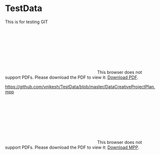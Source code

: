 # TestData
This is for testing GIT




<object data="https://github.com/vnikesh/TestData/blob/master/Ganchatt%20draft.pdf" type="application/pdf" width="700px" height="700px">
    <embed src="http://yoursite.com/the.pdf">
        This browser does not support PDFs. Please download the PDF to view it: <a href="https://github.com/vnikesh/TestData/blob/master/Ganchatt%20draft.pdf">Download PDF</a>.</p>
    </embed>
</object>

https://github.com/vnikesh/TestData/blob/master/DataCreativeProjectPlan.mpp

<object data="https://github.com/vnikesh/TestData/blob/master/DataCreativeProjectPlan.mpp" type="application/pdf" width="700px" height="700px">
    <embed src="http://yoursite.com/the.pdf">
        This browser does not support PDFs. Please download the PDF to view it: <a href="https://github.com/vnikesh/TestData/blob/master/DataCreativeProjectPlan.mpp">Download MPP</a>.</p>
    </embed>
</object>
